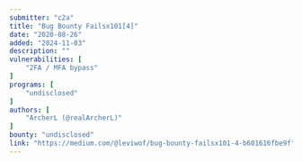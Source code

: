 ```yaml
---
submitter: "c2a"
title: "Bug Bounty Failsx101[4]"
date: "2020-08-26"
added: "2024-11-03"
description: ""
vulnerabilities: [
    "2FA / MFA bypass"
]
programs: [
    "undisclosed"
]
authors: [
    "ArcherL (@realArcherL)"
]
bounty: "undisclosed"
link: "https://medium.com/@leviwof/bug-bounty-failsx101-4-b601616fbe9f"
---
```





